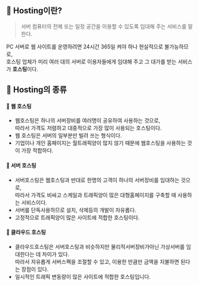 ## 🦊 Hosting이란?
> 서버 컴퓨터의 전체 또는 일정 공간을 이용할 수 있도록 임대해 주는 서비스를 말한다.

PC 서버로 웹 사이트를 운영하려면 24시간 365일 켜야 하나 현실적으로 불가능하므로,<br>
호스팅 업체가 미리 여러 대의 서버로 이용자들에게 임대해 주고 그 대가를 받는 서비스가 **호스팅**이다.

## 🦊 Hosting의 종류
#### 📍 웹 호스팅
* 웹호스팅은 하나의 서버장비를 여러명이 공유하여 사용하는 것으로,<br>
따라서 가격도 저렴하고 대중적으로 가장 많이 사용되는 호스팅이다.
* 웹 호스팅은 서버의 일부분만 빌려 쓰는 형식이다.
* 기업이나 개인 홈페이지는 월트래픽양이 많지 않기 때문에 웹호스팅을 사용하는 것이 가장 적합하다. 

#### 📍 서버 호스팅
* 서버호스팅은 웹호스팅과 반대로 한명의 고객이 하나의 서버장비를 임대하는 것으로,<br>
따라서 가격도 비싸고 스케일과 트래픽양이 많은 대형홈페이지를 구축할 때 사용하는 서비스이다.
* 서버를 단독사용하므로 설치, 삭제등의 개발이 자유롭다.
* 고정적으로 트래픽양이 많은 사이트에 적합한 호스팅이다.

#### 📍 클라우드 호스팅
* 클라우드호스팅은 서버호스팅과 비슷하지만 물리적서버장비가아닌 가상서버를 임대한다는 데 차이가 있다.<br>
따라서 자유롭게 서버스펙을 조절할 수 있고, 이용한 만큼만 금액을 지불하면 된다는 장점이 있다.
* 일시적인 트래픽 변동량이 많은 사이트에 적합한 호스팅입니다.